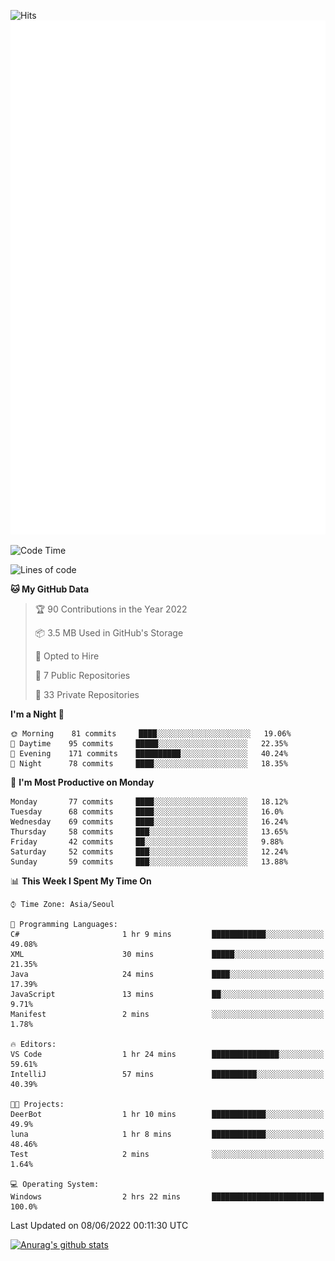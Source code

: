 ![Hits](https://hits.seeyoufarm.com/api/count/incr/badge.svg?url=https%3A%2F%2Fgithub.com%2Fkokose1234&count_bg=%2379C83D&title_bg=%23555555&icon=apple.svg&icon_color=%23E7E7E7&title=hits&edge_flat=false)
<br/>
![Metrics](https://github.com/kokose1234/kokose1234/blob/main/github-metrics.svg)

<!--START_SECTION:waka-->
![Code Time](http://img.shields.io/badge/Code%20Time-647%20hrs%2054%20mins-blue)

![Lines of code](https://img.shields.io/badge/From%20Hello%20World%20I%27ve%20Written-2%20Million%20lines%20of%20code-blue)

**🐱 My GitHub Data** 

> 🏆 90 Contributions in the Year 2022
 > 
> 📦 3.5 MB Used in GitHub's Storage 
 > 
> 💼 Opted to Hire
 > 
> 📜 7 Public Repositories 
 > 
> 🔑 33 Private Repositories  
 > 
**I'm a Night 🦉** 

```text
🌞 Morning    81 commits     ████░░░░░░░░░░░░░░░░░░░░░   19.06% 
🌆 Daytime    95 commits     █████░░░░░░░░░░░░░░░░░░░░   22.35% 
🌃 Evening    171 commits    ██████████░░░░░░░░░░░░░░░   40.24% 
🌙 Night      78 commits     ████░░░░░░░░░░░░░░░░░░░░░   18.35%

```
📅 **I'm Most Productive on Monday** 

```text
Monday       77 commits     ████░░░░░░░░░░░░░░░░░░░░░   18.12% 
Tuesday      68 commits     ████░░░░░░░░░░░░░░░░░░░░░   16.0% 
Wednesday    69 commits     ████░░░░░░░░░░░░░░░░░░░░░   16.24% 
Thursday     58 commits     ███░░░░░░░░░░░░░░░░░░░░░░   13.65% 
Friday       42 commits     ██░░░░░░░░░░░░░░░░░░░░░░░   9.88% 
Saturday     52 commits     ███░░░░░░░░░░░░░░░░░░░░░░   12.24% 
Sunday       59 commits     ███░░░░░░░░░░░░░░░░░░░░░░   13.88%

```


📊 **This Week I Spent My Time On** 

```text
⌚︎ Time Zone: Asia/Seoul

💬 Programming Languages: 
C#                       1 hr 9 mins         ████████████░░░░░░░░░░░░░   49.08% 
XML                      30 mins             █████░░░░░░░░░░░░░░░░░░░░   21.35% 
Java                     24 mins             ████░░░░░░░░░░░░░░░░░░░░░   17.39% 
JavaScript               13 mins             ██░░░░░░░░░░░░░░░░░░░░░░░   9.71% 
Manifest                 2 mins              ░░░░░░░░░░░░░░░░░░░░░░░░░   1.78%

🔥 Editors: 
VS Code                  1 hr 24 mins        ███████████████░░░░░░░░░░   59.61% 
IntelliJ                 57 mins             ██████████░░░░░░░░░░░░░░░   40.39%

🐱‍💻 Projects: 
DeerBot                  1 hr 10 mins        ████████████░░░░░░░░░░░░░   49.9% 
luna                     1 hr 8 mins         ████████████░░░░░░░░░░░░░   48.46% 
Test                     2 mins              ░░░░░░░░░░░░░░░░░░░░░░░░░   1.64%

💻 Operating System: 
Windows                  2 hrs 22 mins       █████████████████████████   100.0%

```


 Last Updated on 08/06/2022 00:11:30 UTC
<!--END_SECTION:waka-->

[![Anurag's github stats](https://github-readme-stats.vercel.app/api?username=kokose1234&theme=dracula)](https://github.com/anuraghazra/github-readme-stats)



	
